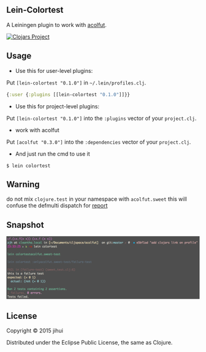 ## Lein-Colortest

A Leiningen plugin to work with [acolfut](https://github.com/zjhmale/acolfut).

[![Clojars Project](http://clojars.org/lein-colortest/latest-version.svg)](http://clojars.org/lein-colortest)

## Usage

* Use this for user-level plugins:

Put `[lein-colortest "0.1.0"]` in `~/.lein/profiles.clj`.

```clojure
{:user {:plugins [[lein-colortest "0.1.0"]]}}
```

* Use this for project-level plugins:

Put `[lein-colortest "0.1.0"]` into the `:plugins` vector of your `project.clj`.

* work with acolfut

Put `[acolfut "0.3.0"]` into the `:dependencies` vector of your `project.clj`.

* And just run the cmd to use it

```
$ lein colortest
```

## Warning

do not mix `clojure.test` in your namespace with `acolfut.sweet` this will confuse the defmulti dispatch for [report](https://github.com/clojure/clojure/blob/master/src/clj/clojure/test.clj#L332)

## Snapshot

![cleantha](./snapshot/colortest.png)

## License

Copyright © 2015 jihui

Distributed under the Eclipse Public License, the same as Clojure.
